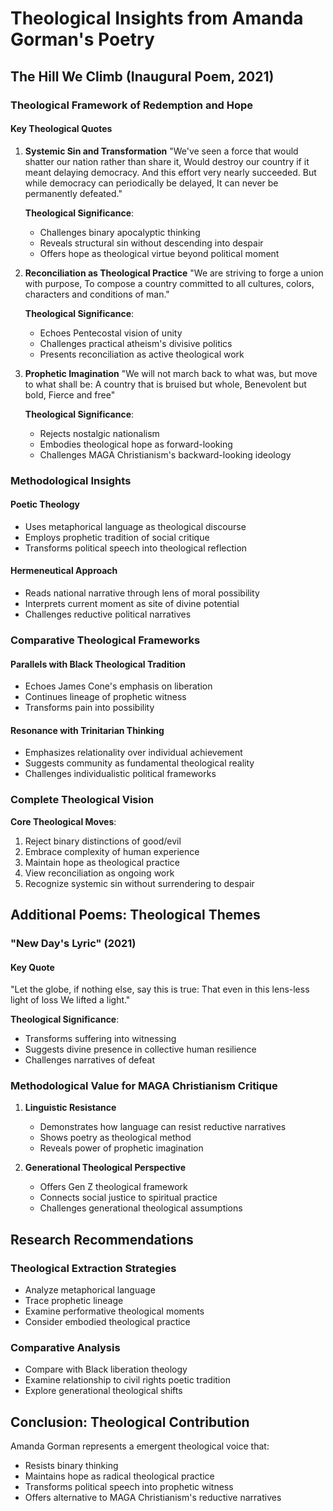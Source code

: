 # Theological Insights from Amanda Gorman's Poetry

## The Hill We Climb (Inaugural Poem, 2021)

### Theological Framework of Redemption and Hope

#### Key Theological Quotes
1. **Systemic Sin and Transformation**
   "We've seen a force that would shatter our nation rather than share it,
   Would destroy our country if it meant delaying democracy.
   And this effort very nearly succeeded.
   But while democracy can periodically be delayed,
   It can never be permanently defeated."

   **Theological Significance**:
   - Challenges binary apocalyptic thinking
   - Reveals structural sin without descending into despair
   - Offers hope as theological virtue beyond political moment

2. **Reconciliation as Theological Practice**
   "We are striving to forge a union with purpose,
   To compose a country committed to all cultures, colors, characters and
   conditions of man."

   **Theological Significance**:
   - Echoes Pentecostal vision of unity
   - Challenges practical atheism's divisive politics
   - Presents reconciliation as active theological work

3. **Prophetic Imagination**
   "We will not march back to what was,
   but move to what shall be:
   A country that is bruised but whole,
   Benevolent but bold,
   Fierce and free"

   **Theological Significance**:
   - Rejects nostalgic nationalism
   - Embodies theological hope as forward-looking
   - Challenges MAGA Christianism's backward-looking ideology

### Methodological Insights

#### Poetic Theology
- Uses metaphorical language as theological discourse
- Employs prophetic tradition of social critique
- Transforms political speech into theological reflection

#### Hermeneutical Approach
- Reads national narrative through lens of moral possibility
- Interprets current moment as site of divine potential
- Challenges reductive political narratives

### Comparative Theological Frameworks

#### Parallels with Black Theological Tradition
- Echoes James Cone's emphasis on liberation
- Continues lineage of prophetic witness
- Transforms pain into possibility

#### Resonance with Trinitarian Thinking
- Emphasizes relationality over individual achievement
- Suggests community as fundamental theological reality
- Challenges individualistic political frameworks

### Complete Theological Vision

**Core Theological Moves**:
1. Reject binary distinctions of good/evil
2. Embrace complexity of human experience
3. Maintain hope as theological practice
4. View reconciliation as ongoing work
5. Recognize systemic sin without surrendering to despair

## Additional Poems: Theological Themes

### "New Day's Lyric" (2021)

#### Key Quote
"Let the globe, if nothing else, say this is true:
That even in this lens-less light of loss
We lifted a light."

**Theological Significance**:
- Transforms suffering into witnessing
- Suggests divine presence in collective human resilience
- Challenges narratives of defeat

### Methodological Value for MAGA Christianism Critique

1. **Linguistic Resistance**
   - Demonstrates how language can resist reductive narratives
   - Shows poetry as theological method
   - Reveals power of prophetic imagination

2. **Generational Theological Perspective**
   - Offers Gen Z theological framework
   - Connects social justice to spiritual practice
   - Challenges generational theological assumptions

## Research Recommendations

### Theological Extraction Strategies
- Analyze metaphorical language
- Trace prophetic lineage
- Examine performative theological moments
- Consider embodied theological practice

### Comparative Analysis
- Compare with Black liberation theology
- Examine relationship to civil rights poetic tradition
- Explore generational theological shifts

## Conclusion: Theological Contribution

Amanda Gorman represents a emergent theological voice that:
- Resists binary thinking
- Maintains hope as radical theological practice
- Transforms political speech into prophetic witness
- Offers alternative to MAGA Christianism's reductive narratives
